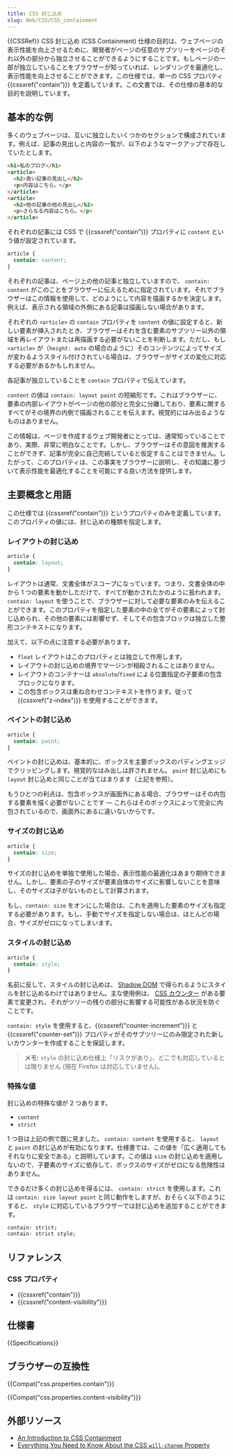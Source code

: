 ```yaml
---
title: CSS 封じ込め
slug: Web/CSS/CSS_containment
---
```


{{CSSRef}}
CSS 封じ込め (CSS Containment) 仕様の目的は、ウェブページの表示性能を向上させるために、開発者がページの任意のサブツリーをページのそれ以外の部分から独立させることができるようにすることです。もしページの一部が独立していることをブラウザーが知っていれば、レンダリングを最適化し、表示性能を向上させることができます。この仕様では、単一の CSS プロパティ {{cssxref("contain")}} を定義しています。この文書では、その仕様の基本的な目的を説明しています。

## 基本的な例

多くのウェブページは、互いに独立したいくつかのセクションで構成されています。例えば、記事の見出しと内容の一覧が、以下のようなマークアップで存在していたとします。

```html
<h1>私のブログ</h1>
<article>
  <h2>良い記事の見出し</h2>
  <p>内容はこちら。</p>
</article>
<article>
  <h2>他の記事の他の見出し</h2>
  <p>さらなる内容はこちら。</p>
</article>
```

それぞれの記事には CSS で {{cssxref("contain")}} プロパティに `content` という値が設定されています。

```css
article {
  contain: content;
}
```

それぞれの記事は、ページ上の他の記事と独立していますので、 `contain: content` がこのことをブラウザーに伝えるために指定されています。それでブラウザーはこの情報を使用して、どのようにして内容を描画するかを決定します。例えば、表示される領域の外側にある記事は描画しない場合があります。

それぞれの `<article>` の `contain` プロパティを `content` の値に設定すると、新しい要素が挿入されたとき、ブラウザーはそれを含む要素のサブツリー以外の領域を再レイアウトまたは再描画する必要がないことを判断します。ただし、もし `<article>` が（`height: auto` の場合のように）そのコンテンツによってサイズが変わるようスタイル付けされている場合は、ブラウザーがサイズの変化に対応する必要があるかもしれません。

各記事が独立していることを `contain` プロパティで伝えています。

`content` の値は `contain: layout paint` の短縮形です。これはブラウザーに、要素の内部レイアウトがページの他の部分と完全に分離しており、要素に関するすべてがその境界の内側で描画されることを伝えます。視覚的にはみ出るようなものはありません。

この情報は、ページを作成するウェブ開発者にとっては、通常知っていることであり、実際、非常に明白なことです。しかし、ブラウザーはその意図を推測することができず、記事が完全に自己完結していると仮定することはできません。したがって、このプロパティは、この事実をブラウザーに説明し、その知識に基づいて表示性能を最適化することを可能にする良い方法を提供します。

## 主要概念と用語

この仕様では {{cssxref("contain")}} というプロパティのみを定義しています。このプロパティの値には、封じ込めの種類を指定します。

### レイアウトの封じ込め

```css
article {
  contain: layout;
}
```

レイアウトは通常、文書全体がスコープになっています。つまり、文書全体の中から 1 つの要素を動かしただけで、すべてが動かされたかのように扱われます。 `contain: layout` を使うことで、ブラウザーに対して必要な要素のみを伝えることができます。このプロパティを指定した要素の中の全てがその要素によって封じ込められ、その他の要素には影響せず、そしてその包含ブロックは独立した整形コンテキストになります。

加えて、以下の点に注意する必要があります。

- `float` レイアウトはこのプロパティとは独立して作用します。
- レイアウトの封じ込めの境界でマージンが相殺されることはありません。
- レイアウトのコンテナーは `absolute`/`fixed` による位置指定の子要素の包含ブロックになります。
- この包含ボックスは重ね合わせコンテキストを作ります。従って {{cssxref("z-index")}} を使用することができます。

### ペイントの封じ込め

```css
article {
  contain: paint;
}
```

ペイントの封じ込めは、基本的に、ボックスを主要ボックスのパディングエッジでクリッピングします。視覚的なはみ出しは許されません。 `paint` 封じ込めにも `layout` 封じ込めと同じことが当てはまります（上記を参照）。

もうひとつの利点は、包含ボックスが画面外にある場合、ブラウザーはその内包する要素を描く必要がないことです — これらはそのボックスによって完全に内包されているので、画面外にあるに違いないからです。

### サイズの封じ込め

```css
article {
  contain: size;
}
```

サイズの封じ込めを単独で使用した場合、表示性能の最適化はあまり期待できません。しかし、要素の子のサイズが要素自体のサイズに影響しないことを意味し、そのサイズは子がないものとして計算されます。

もし、`contain: size` をオンにした場合は、これを適用した要素のサイズも指定する必要があります。もし、手動でサイズを指定しない場合は、ほとんどの場合、サイズがゼロになってしまいます。

### スタイルの封じ込め

```css
article {
  contain: style;
}
```

名前に反して、スタイルの封じ込めは、 [Shadow DOM](/ja/docs/Web/API/Web_components/Using_shadow_DOM) で得られるようにスタイルを封じ込めるわけではありません。主な使用例は、 [CSS カウンター](/ja/docs/Web/CSS/CSS_Counter_Styles/Using_CSS_counters) がある要素で変更され、それがツリーの残りの部分に影響する可能性がある状況を防ぐことです。

`contain: style` を使用すると、{{cssxref("counter-increment")}} と {{cssxref("counter-set")}} プロパティがそのサブツリーにのみ限定された新しいカウンターを作成することを保証します。

> **メモ:** `style` の封じ込め仕様上「リスクがあり」、どこでも対応しているとは限りません (現在 Firefox は対応していません)。

### 特殊な値

封じ込めの特殊な値が 2 つあります。

- `content`
- `strict`

1 つ目は上記の例で既に見ました。 `contain: content` を使用すると、 `layout` と `paint` の封じ込めが有効になります。仕様書では、この値を「広く適用してもそれなりに安全である」と説明しています。この値は `size` の封じ込めを適用しないので、子要素のサイズに依存して、ボックスのサイズがゼロになる危険性はありません。

できるだけ多くの封じ込めを得るには、 `contain: strict` を使用します。これは `contain: size layout paint` と同じ動作をしますが、おそらく以下のようにすると、 `style` に対応しているブラウザーでは封じ込めを追加することができます。

```css
contain: strict;
contain: strict style;
```

## リファレンス

### CSS プロパティ

- {{cssxref("contain")}}
- {{cssxref("content-visibility")}}

## 仕様書

{{Specifications}}

## ブラウザーの互換性

{{Compat("css.properties.contain")}}

{{Compat("css.properties.content-visibility")}}

## 外部リソース

- [An Introduction to CSS Containment](https://blogs.igalia.com/mrego/2019/01/11/an-introduction-to-css-containment/)
- [Everything You Need to Know About the CSS `will-change` Property](https://dev.opera.com/articles/css-will-change-property)
